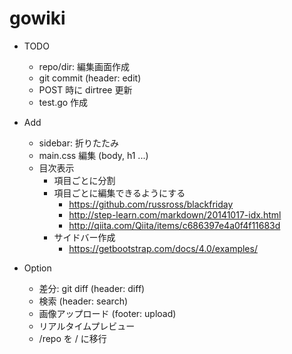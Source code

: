 # gowiki

* TODO
  * repo/dir: 編集画面作成
  * git commit (header: edit)
  * POST 時に dirtree 更新
  * test.go 作成

* Add
  * sidebar: 折りたたみ
  * main.css 編集 (body, h1 ...)
  * 目次表示
    * 項目ごとに分割
    * 項目ごとに編集できるようにする
      * https://github.com/russross/blackfriday
      * http://step-learn.com/markdown/20141017-idx.html
      * http://qiita.com/Qiita/items/c686397e4a0f4f11683d
    * サイドバー作成
      * https://getbootstrap.com/docs/4.0/examples/

* Option
  * 差分: git diff (header: diff)
  * 検索 (header: search)
  * 画像アップロード (footer: upload)
  * リアルタイムプレビュー 
  * /repo を / に移行

